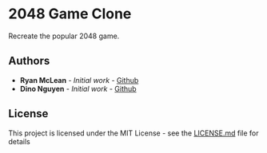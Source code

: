 # 2048 Game Clone

Recreate the popular 2048 game.

## Authors

* **Ryan McLean** - *Initial work* - [Github](https://github.com/Lilkgb)
* **Dino Nguyen** - *Initial work* - [Github](https://github.com/dinowins)

## License

This project is licensed under the MIT License - see the [LICENSE.md](LICENSE.md) file for details
